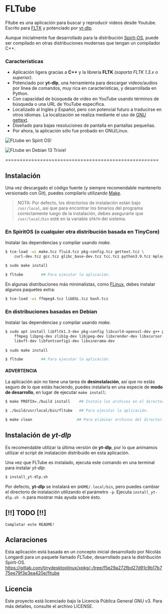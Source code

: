 # FLTube

Fltube es una aplicación para buscar y reproducir videos desde Youtube. Escrito para [FLTK](https://www.fltk.org/) y potenciado por [yt-dlp](https://github.com/yt-dlp/yt-dlp).

Aunque inicialmente fue desarrollado para la distribución [Spirit-OS](https://spirit-os.sourceforge.io/), puede ser compilado en otras distribuciones modernas que tengan un compilador C++.

### Características
- Aplicación ligera gracias a **C++** y la librería **FLTK** *(soporta FLTK 1.3.x o superior)*.
- Potenciado por **yt-dlp**, una herramienta para descargar videos/audios por línea de comandos, muy rica en características, y desarrollada en Python.
- Con capacidad de búsqueda de video en YouTube usando términos de búsqueda o una URL de YouTube específica.
- Localizado al Inglés y Español, pero con potencial futuro a traducirse en otros idiomas. La localización se realiza mediante el uso de [GNU gettext](https://www.gnu.org/software/gettext/).
- Diseñado para bajas resoluciones de pantalla en pantallas pequeñas.
- Por ahora, la aplicación sólo fue probado en GNU/Linux.

![FLtube en Spirit OS!](https://i.postimg.cc/5yKTKdCG/fltube-screenshot-3.png "Fltube en Spirit OS")

![FLtube en Debian 13 Trixie!](https://i.postimg.cc/pdM76Bm2/fltube-screenshot-4.png "Fltube en Debian 13 Trixie")


=====================================================

## Instalación

Una vez descargado el código fuente (y siempre recomendable mantenerlo versionado con Git), puedes compilarlo utilizando [Make](https://www.gnu.org/software/make/).
> NOTA: Por defecto, los directorios de instalación están bajo `/usr/local`, así que para encontrar los binarios del programa correctamente luego de la instalación, debes asegurarte que `/usr/local/bin` esté en la variable `$PATH` del sistema.

### En SpiritOS (o cualquier otra distribución basada en TinyCore)

Instalar las dependencias y compilar usando *make*.
```bash
$ tce-load -wi make.tcz fluid.tcz pkg-config.tcz gettext.tcz \ 
    curl-dev.tcz gcc.tcz glibc_base-dev.tcz tcc.tcz python3.9.tcz mplayer-cli.tcz 

$ sudo make install

$ fltube        ## Para ejecutar la aplicación.
```

En algunas distribuciones más minimalistas, como [FLinux](https://flinux-distro.sourceforge.io/), debes instalar algunos paquetes extra:
```bash
$ tce-load -wi ffmpeg4.tcz libEGL.tcz bash.tcz
``` 

### En distribuciones basadas en Debian

Instalar las dependencias y compilar usando *make*.
```bash
$ sudo apt install libfltk1.3-dev pkg-config libcurl4-openssl-dev g++ python3 gettext wget mplayer\
    ffmpeg libpng-dev zlib1g-dev libjpeg-dev libxrender-dev libxcursor-dev libxfixes-dev libxext-dev \
    libxft-dev libfontconfig1-dev libxinerama-dev
    
$ sudo make install

$ fltube        ## Para ejecutar la aplicación.
```

#### ADVERTENCIA

La aplicación aún no tiene una tarea de **desinstalación**, así que no estás seguro de lo que estás haciendo, puedes instalarla en una especie de **modo de desarrollo**, en lugar de ejecutar `make install`:

```bash
$ make PREFIX=./build install    ## Instala los archivos en el directorio relativo "./build"...

$ ./build/usr/local/bin/fltube   ## Para ejecutar la aplicación.

$ make clean                    ## Para eliminar archivos del directorio ./build.
```

## Instalación de *yt-dlp*

Es recomendable utilizar la última versión de **yt-dlp**, por lo que animamos utilizar el script de instalación distribuido en esta aplicación.

Una vez que FLTube es instalado, ejecuta este comando en una terminal para instalar *yt-dlp*:
```bash
$ install_yt-dlp.sh
```

Por defecto, **yt-dlp** se instalará en `$HOME/.local/bin`, pero puedes cambiar el directorio de instalación utilizando el parámetro `-p`. Ejecuta `install_yt-dlp.sh -h` para mostrar más ayuda sobre ésto.


## [!!] TODO [!!]
    
    Completar este README!

## Aclaraciones

Esta aplicación está basada en un concepto inicial desarrollado por Nicolás Longardi para un paquete llamado *FLTube*, desarrollado para la distribución Spirit-OS. https://gitlab.com/tinydesktoplinux/xpkg/-/tree/f5e29a272fbd27d91c9b17b775ee79f3e3ea420e/fltube

    
## Licencia

Este proyecto está licenciado bajo la Licencia Pública General GNU v3. Para más detalles, consulte el archivo LICENSE.

